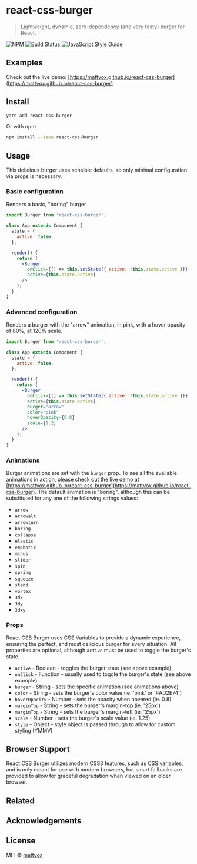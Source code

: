 # react-css-burger

> Lightweight, dynamic, zero-dependency (and very tasty) burger for React.

[![NPM](https://img.shields.io/npm/v/react-css-burger.svg)](https://www.npmjs.com/package/react-css-burger) [![Build Status](https://travis-ci.org/mattvox/react-css-burger.svg?branch=master)](https://travis-ci.org/mattvox/react-css-burger) [![JavaScript Style Guide](https://img.shields.io/badge/code_style-standard-brightgreen.svg)](https://standardjs.com)

## Examples

Check out the live demo: [https://mattvox.github.io/react-css-burger](https://mattvox.github.io/react-css-burger)

## Install

```bash
yarn add react-css-burger
```

Or with npm

```bash
npm install --save react-css-burger
```

## Usage

This delicious burger uses sensible defaults, so only minimal configuration via props is necessary.

### Basic configuration

Renders a basic, "boring" burger

```jsx
import Burger from 'react-css-burger';

class App extends Component {
  state = {
    active: false,
  };

  render() {
    return (
      <Burger
        onClick={() => this.setState({ active: !this.state.active })}
        active={this.state.active}
      />
    );
  }
}
```

### Advanced configuration

Renders a burger with the "arrow" animation, in pink, with a hover opacity of 80%, at 120% scale.

```jsx
import Burger from 'react-css-burger';

class App extends Component {
  state = {
    active: false,
  };

  render() {
    return (
      <Burger
        onClick={() => this.setState({ active: !this.state.active })}
        active={this.state.active}
        burger="arrow"
        color="pink"
        hoverOpacity={0.8}
        scale={1.2}
      />
    );
  }
}
```

### Animations

Burger animations are set with the `burger` prop. To see all the available animations in action, please check out the live demo at [https://mattvox.github.io/react-css-burger](https://mattvox.github.io/react-css-burger). The default animation is "boring", although this can be substituted for any one of the following strings values:

* `arrow`
* `arrowalt`
* `arrowturn`
* `boring`
* `collapse`
* `elastic`
* `emphatic`
* `minus`
* `slider`
* `spin`
* `spring`
* `squeeze`
* `stand`
* `vortex`
* `3dx`
* `3dy`
* `3dxy`

### Props

React CSS Burger uses CSS Variables to provide a dynamic experience, ensuring the perfect, and most delicious burger for every situation. All properties are optional, although `active` must be used to toggle the burger's state.

* `active` - Boolean - toggles the burger state (see above example)
* `onClick` - Function - usually used to toggle the burger's state (see above example)
* `burger` - String - sets the specific animation (see animations above)
* `color` - String - sets the burger's color value (ie. 'pink' or '#AD2E74')
* `hoverOpacity` - Number - sets the opacity when hovered (ie. 0.8)
* `marginTop` - String - sets the burger's margin-top (ie. '25px')
* `marginTop` - String - sets the burger's margin-left (ie. '25px')
* `scale` - Number - sets the burger's scale value (ie. 1.25)
* `style` - Object - style object is passed through to allow for custom styling (YMMV)

## Browser Support

React CSS Burger utilizes modern CSS3 features, such as CSS variables, and is only meant for use with modern browsers, but smart fallbacks are provided to allow for graceful degradation when viewed on an older browser.

## Related

## Acknowledgements

## License

MIT © [mattvox](https://github.com/mattvox)
